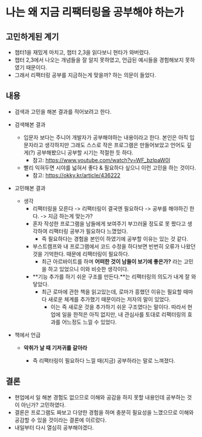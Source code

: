# 나는 왜 지금 리팩터링을 공부해야 하는가

## 고민하게된 계기

- 챕터1을 재밌게 마치고, 챕터 2,3을 읽다보니 현타가 와버렸다.
- 챕터 2,3에서 나오는 개념들을 잘 알지 못하였고, 언급된 예시들을 경험해보지 못하였기 때문이다.
- 그래서 리팩터링 공부를 지금하는게 맞을까? 하는 의문이 들었다.

## 내용

- 검색과 고민을 해본 결과를 적어보려고 한다.
- 검색해본 결과

  - 입문자 보다는 주니어 개발자가 공부해야하는 내용이라고 한다. 본인은 아직 입문자라고 생각하지만 그래도 스스로 작은 프로그램은 만들어보았고 언어도 깊게(?) 공부해봤으니 공부할 시기는 적절한 듯 하다.
    - 참고: https://www.youtube.com/watch?v=WF_bzlpaW0I
  - 빨리 익혀두면 시야를 넓혀서 좋다 & 필요하다 싶으니 이런 고민을 하는 것이다.
    - 참고: https://okky.kr/article/436222

- 고민해본 결과

  - 생각
    - 리팩터링을 모른다 -> 리팩터링이 결국엔 필요하다 -> 공부를 해야하긴 한다. -> 지금 하는게 맞는가?
    - 혼자 작성한 프로그램을 남들에게 보여주기 부끄러울 정도로 못 짰다고 생각하여 리팩터링 공부가 필요하다 느꼈었다.
      - 즉 필요하다는 경험을 본인이 하였기에 공부할 이유는 있는 것 같다.
    - 부스트캠프와 내 프로그램에서 코드 수정을 하다보면 빈번히 오류가 나왔던 것을 기억한다. 때문에 리팩터링이 필요하다.
      - 최근 아르바이트를 하며 **어떠한 것이 남들이 보기에 좋은가?** 라는 고민을 하고 있었으니 이와 비슷한 생각이다.
    - **기능 추가를 하기 쉬운 구조를 만든다.**는 리팩터링의 의도가 내게 잘 와닿았다.
      - 최근 로마에 관한 책을 읽고있는데, 로마가 흥했던 이유는 필요할 때마다 새로운 체계를 추가했기 때문이라는 저자의 말이 있었다.
        - 이는 즉 새로운 것을 추가하기 쉬운 구조였다는 말이다. 따라서 현업에 일을 한적은 아직 없지만, 내 관심사를 토대로 리팩터링의 효과를 어느정도 느낄 수 있었다.

- 책에서 언급

  - **악취가 날 때 기저귀를 갈아라**

    - 즉 리팩터링이 필요하다 느낄 때(지금) 공부하라는 말로 느껴졌다.

## 결론

- 현업에서 일 해본 경험도 없으므로 이해와 공감을 하지 못할 내용인데 공부하는 것이 아닌가? 고민하였다.
- 결론은 프로그램도 짜보고 다양한 경험을 하며 충분히 필요성을 느꼈으므로 이해와 공감할 수 있을 것이라는 결론에 이르렀다.
- 내일부터 다시 열심히 공부해야겠다.
